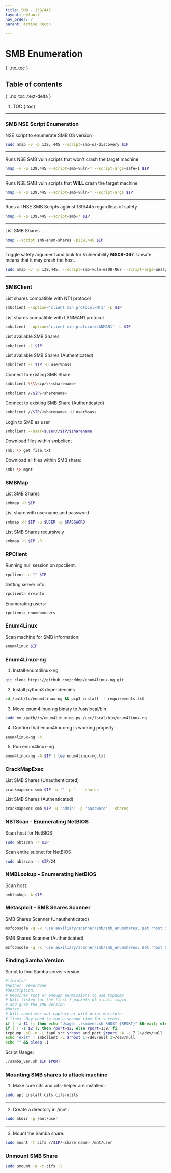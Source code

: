 ```yaml
---
title: SMB - 139/445
layout: default
nav_order: 7
parent: Active Recon

---
```


# SMB Enumeration
{: .no_toc }

## Table of contents
{: .no_toc .text-delta }
1. TOC
{:toc}

---

### SMB NSE Script Enumeration

NSE script to enumerate SMB OS version
```bash
sudo nmap -v -p 139, 445 --script=smb-os-discovery $IP
```

---
Runs NSE SMB vuln scripts that won't crash the target machine
```bash
nmap -v -p 139,445 --script=smb-vuln-* --script-args=safe=1 $IP
```
---
Runs NSE SMB vuln scripts that **WILL** crash the target machine
```bash
nmap -v -p 139,445 --script=smb-vuln-* --script-args $IP
```
---
Runs all NSE SMB Scripts against 139/445 regardless of safety
```bash
nmap -v -p 139,445 --script=smb-* $IP
```
---
List SMB Shares
```bash
nmap --script smb-enum-shares -p139,445 $IP
```
---
Toggle safety argument and look for Vulnerability **MS08-067**. Unsafe means that it may crash the host.
```bash
sudo nmap -v -p 139,445, --script=smb-vuln-ms08-067 --script-args=unsage=1 $IP
```
---

### SMBClient 

List shares compatible with NT1 protocol 

```bash
smbclient --option='client min protocol=NT1' -L $IP  
```

List shares compatible with LANMAN1 protocol
```bash
smbclient --option='client min protocol=LANMAN1' -L $IP
```

List available SMB Shares 
```bash
smbclient -L $IP
```

List available SMB Shares (Authenticated)
```bash
smbclient -L $IP -U user%pass
```

Connect to existing SMB Share
```bash
smbclient \\\\<ip>\\<sharename>

smbclient //$IP/<sharename>
```

Connect to existing SMB Share (Authenticated)
```bash
smbclient //$IP/<sharename> -U user%pass
```

Login to SMB as user
```bash
smbclient --user=$user//$IP/$sharename
```

Download files within smbclient
```bash
smb: \> get file.txt
```

Download all files within SMB share:
```bash
smb: \> mget 
```


### SMBMap

List SMB Shares
```bash
smbmap -H $IP
```

List share with username and password
```bash
smbmap -H $IP -u $USER -p $PASSWORD
```

List SMB Shares recursively
```bash
smbmap -H $IP -R
```


### RPClient

Running null session on rpcclient:
```bash
rpclient -u "" $IP
```

Getting server info:
```bash
rpclient> srvinfo
```

Enumerating users:
```bash
rpclient> enumdomusers
```



### Enum4Linux
Scan machine for SMB information: 
```bash
enum4linux $IP
```

### Enum4Linux-ng

1. Install enum4linux-ng
```bash
git clone https://github.com/cddmp/enum4linux-ng.git
```

2. Install python3 dependencies
```bash
cd /path/to/enum4linux-ng && pip3 install -r requirements.txt
```

3. Move enum4linux-ng binary to /usr/local/bin
```bash
sudo mv /path/to/enum4linux-ng.py /usr/local/bin/enum4linux-ng
```

4. Confirm that enum4linux-ng is working properly
```bash
enum4linux-ng -h
```

5. Run enum4linux-ng
```bash
enum4linux-ng -A $IP | tee enum4linux-ng.txt
```




### CrackMapExec

List SMB Shares (Unauthenticated)
```bash
crackmapexec smb $IP -u '' -p '' --shares
```

List SMB Shares (Authenticated)
```bash
crackmapexec smb $IP -u 'admin' -p 'password' --shares
```


### NBTScan - Enumerating NetBIOS

Scan host for NetBIOS:
```bash
sudo nbtscan -r $IP
```

Scan entire subnet for NetBIOS
```bash
sudo nbtscan -r $IP/24
```


### NMBLookup - Enumerating NetBIOS

Scan host:
```bash
nmblookup -A $IP
```


### Metasploit - SMB Shares Scanner

SMB Shares Scanner (Unauthenticated)
```bash
msfconsole -q -x 'use auxiliary/scanner/smb/smb_enumshares; set rhost $IP; exploit'
```

SMB Shares Scanner (Authenticated)
```bash
msfconsole -q -x 'use auxiliary/scanner/smb/smb_enumshares; set rhost $IP; exploit; set smbuser $USER; set smbpass $PASS'
```



### Finding Samba Version

Script to find Samba server version:
```bash
#!/bin/sh
#Author: rewardone
#Description:
# Requires root or enough permissions to use tcpdump
# Will listen for the first 7 packets of a null login
# and grab the SMB Version
#Notes:
# Will sometimes not capture or will print multiple
# lines. May need to run a second time for success.
if [ -z $1 ]; then echo "Usage: ./smbver.sh RHOST {RPORT}" && exit; else rhost=$1; fi
if [ ! -z $2 ]; then rport=$2; else rport=139; fi
tcpdump -s0 -n -i tap0 src $rhost and port $rport -A -c 7 2>/dev/null | grep -i "samba\|s.a.m" | tr -d '.' | grep -oP 'UnixSamba.*[0-9a-z]' | tr -d '\n' & echo -n "$rhost: " &
echo "exit" | smbclient -L $rhost 1>/dev/null 2>/dev/null
echo "" && sleep .1
```

Script Usage: 
```bash
./samba_ver.sh $IP $PORT
```



### Mounting SMB shares to attack machine

1. Make sure cifs  and cifs-helper  are installed:
```bash
sudo apt install cifs cifs-utils
```
---
2. Create a directory in /mnt :
```bash
sudo mkdir -p /mnt/user
```
---
3. Mount the Samba share:
```bash
sudo mount -t cifs //$IP/<share name> /mnt/user
```


### Unmount SMB Share
```bash
sudo umount -a -t cifs -l
```
